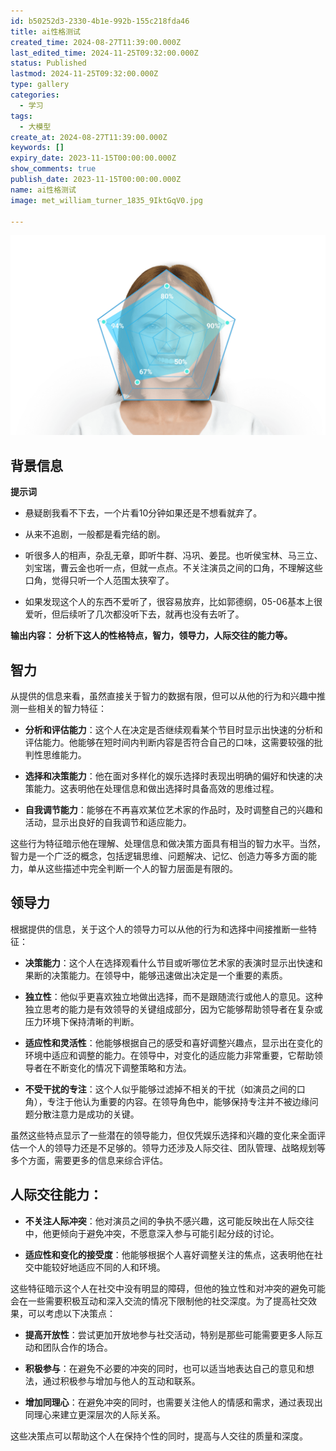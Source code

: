 ```yaml
---
id: b50252d3-2330-4b1e-992b-155c218fda46
title: ai性格测试
created_time: 2024-08-27T11:39:00.000Z
last_edited_time: 2024-11-25T09:32:00.000Z
status: Published
lastmod: 2024-11-25T09:32:00.000Z
type: gallery
categories:
  - 学习
tags:
  - 大模型
create_at: 2024-08-27T11:39:00.000Z
keywords: []
expiry_date: 2023-11-15T00:00:00.000Z
show_comments: true
publish_date: 2023-11-15T00:00:00.000Z
name: ai性格测试
image: met_william_turner_1835_9IktGqV0.jpg

---
```


![](b6325844-c999-4e7f-b0b0-2f6f08aa3b63_X9Y99RmD.png)

## 背景信息

**提示词**

*   悬疑剧我看不下去，一个片看10分钟如果还是不想看就弃了。

*   从来不追剧，一般都是看完结的剧。

*   听很多人的相声，杂乱无章，即听牛群、冯巩、姜昆。也听侯宝林、马三立、刘宝瑞，曹云金也听一点，但就一点点。不关注演员之间的口角，不理解这些口角，觉得只听一个人范围太狭窄了。

*   如果发现这个人的东西不爱听了，很容易放弃，比如郭德纲，05-06基本上很爱听，但后续听了几次都没听下去，就再也没有去听了。

**输出内容： 分析下这人的性格特点，智力，领导力，人际交往的能力等。**

## 智力

从提供的信息来看，虽然直接关于智力的数据有限，但可以从他的行为和兴趣中推测一些相关的智力特征：

*   **分析和评估能力**：这个人在决定是否继续观看某个节目时显示出快速的分析和评估能力。他能够在短时间内判断内容是否符合自己的口味，这需要较强的批判性思维能力。

*   **选择和决策能力**：他在面对多样化的娱乐选择时表现出明确的偏好和快速的决策能力。这表明他在处理信息和做出选择时具备高效的思维过程。

*   **自我调节能力**：能够在不再喜欢某位艺术家的作品时，及时调整自己的兴趣和活动，显示出良好的自我调节和适应能力。

这些行为特征暗示他在理解、处理信息和做决策方面具有相当的智力水平。当然，智力是一个广泛的概念，包括逻辑思维、问题解决、记忆、创造力等多方面的能力，单从这些描述中完全判断一个人的智力层面是有限的。

## 领导力

根据提供的信息，关于这个人的领导力可以从他的行为和选择中间接推断一些特征：

*   **决策能力**：这个人在选择观看什么节目或听哪位艺术家的表演时显示出快速和果断的决策能力。在领导中，能够迅速做出决定是一个重要的素质。

*   **独立性**：他似乎更喜欢独立地做出选择，而不是跟随流行或他人的意见。这种独立思考的能力是有效领导的关键组成部分，因为它能够帮助领导者在复杂或压力环境下保持清晰的判断。

*   **适应性和灵活性**：他能够根据自己的感受和喜好调整兴趣点，显示出在变化的环境中适应和调整的能力。在领导中，对变化的适应能力非常重要，它帮助领导者在不断变化的情况下调整策略和方法。

*   **不受干扰的专注**：这个人似乎能够过滤掉不相关的干扰（如演员之间的口角），专注于他认为重要的内容。在领导角色中，能够保持专注并不被边缘问题分散注意力是成功的关键。

虽然这些特点显示了一些潜在的领导能力，但仅凭娱乐选择和兴趣的变化来全面评估一个人的领导力还是不足够的。领导力还涉及人际交往、团队管理、战略规划等多个方面，需要更多的信息来综合评估。

## 人际交往能力：

*   **不关注人际冲突**：他对演员之间的争执不感兴趣，这可能反映出在人际交往中，他更倾向于避免冲突，不愿意深入参与可能引起分歧的讨论。

*   **适应性和变化的接受度**：他能够根据个人喜好调整关注的焦点，这表明他在社交中能较好地适应不同的人和环境。

这些特征暗示这个人在社交中没有明显的障碍，但他的独立性和对冲突的避免可能会在一些需要积极互动和深入交流的情况下限制他的社交深度。为了提高社交效果，可以考虑以下决策点：

*   **提高开放性**：尝试更加开放地参与社交活动，特别是那些可能需要更多人际互动和团队合作的场合。

*   **积极参与**：在避免不必要的冲突的同时，也可以适当地表达自己的意见和想法，通过积极参与增加与他人的互动和联系。

*   **增加同理心**：在避免冲突的同时，也需要关注他人的情感和需求，通过表现出同理心来建立更深层次的人际关系。

这些决策点可以帮助这个人在保持个性的同时，提高与人交往的质量和深度。
